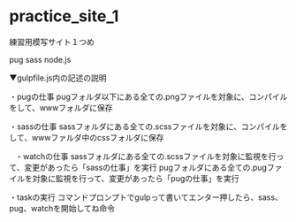 # practice_site_1
練習用模写サイト１つめ

pug
sass
node.js

▼gulpfile.js内の記述の説明

・pugの仕事
pugフォルダ以下にある全ての.pngファイルを対象に、コンパイルをして、wwwフォルダに保存

・sassの仕事
sassフォルダにある全ての.scssファイルを対象に、コンパイルをして、wwwファルダ中のcssフォルダに保存

 
・watchの仕事
sassフォルダにある全ての.scssファイルを対象に監視を行って、変更があったら「sassの仕事」を実行
pugフォルダにある全ての.pugファイルを対象に監視を行って、変更があったら「pugの仕事」を実行
 

・taskの実行
コマンドプロンプトでgulpって書いてエンター押したら、sass、pug、watchを開始してね命令
